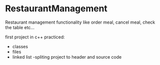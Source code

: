 # RestaurantManagement
Restaurant management functionality like order meal, cancel meal, check the table etc... 

first project in c++
practiced:
   - classes
   - files
   - linked list
   -spliting project to header and source code
